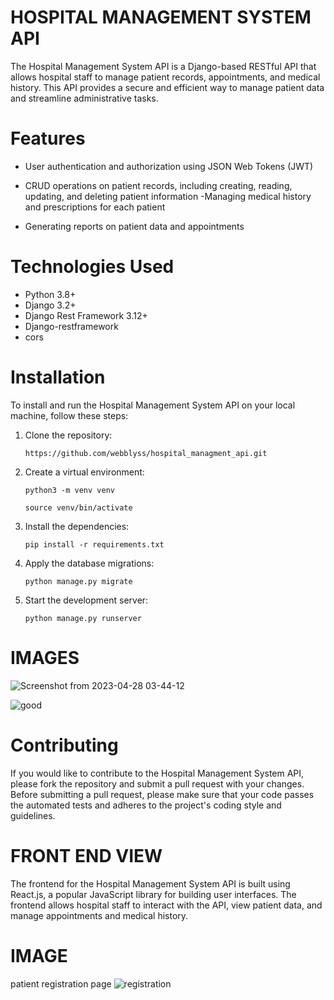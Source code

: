 # HOSPITAL MANAGEMENT SYSTEM API

The Hospital Management System API is a Django-based RESTful API that allows hospital staff to manage patient records, appointments, and medical history. This API provides a secure and efficient way to manage patient data and streamline administrative tasks.



# Features

- User authentication and authorization using JSON Web Tokens (JWT)
- CRUD operations on patient records, including creating, reading, updating, and deleting patient information
-Managing medical history and prescriptions for each patient

- Generating reports on patient data and appointments


# Technologies Used

- Python 3.8+
- Django 3.2+
- Django Rest Framework 3.12+
- Django-restframework
- cors

# Installation

To install and run the Hospital Management System API on your local machine, follow these steps:

1. Clone the repository:

    `https://github.com/webblyss/hospital_managment_api.git`

2. Create a virtual environment:

    `python3 -m venv venv`

    `source venv/bin/activate`

3. Install the dependencies:

    `pip install -r requirements.txt`

4. Apply the database migrations:

    `python manage.py migrate`

5. Start the development server:

    `python manage.py runserver`
    
# IMAGES
![Screenshot from 2023-04-28 03-44-12](https://user-images.githubusercontent.com/60282806/235224399-e35839a0-a7aa-4a15-809e-a0148ccfb7f7.png)

![good](https://user-images.githubusercontent.com/60282806/235224562-7df5ccff-ca84-47e1-a275-cafa195a00ee.png)





# Contributing
If you would like to contribute to the Hospital Management System API, please fork the repository and submit a pull request with your changes. Before submitting a pull request, please make sure that your code passes the automated tests and adheres to the project's coding style and guidelines.

# FRONT END VIEW

The frontend for the Hospital Management System API is built using React.js, a popular JavaScript library for building user interfaces. The frontend allows hospital staff to interact with the API, view patient data, and manage appointments and medical history.

# IMAGE
patient registration page
![registration](https://user-images.githubusercontent.com/60282806/235258549-9320c72f-4379-498c-b183-07051567174f.png)





